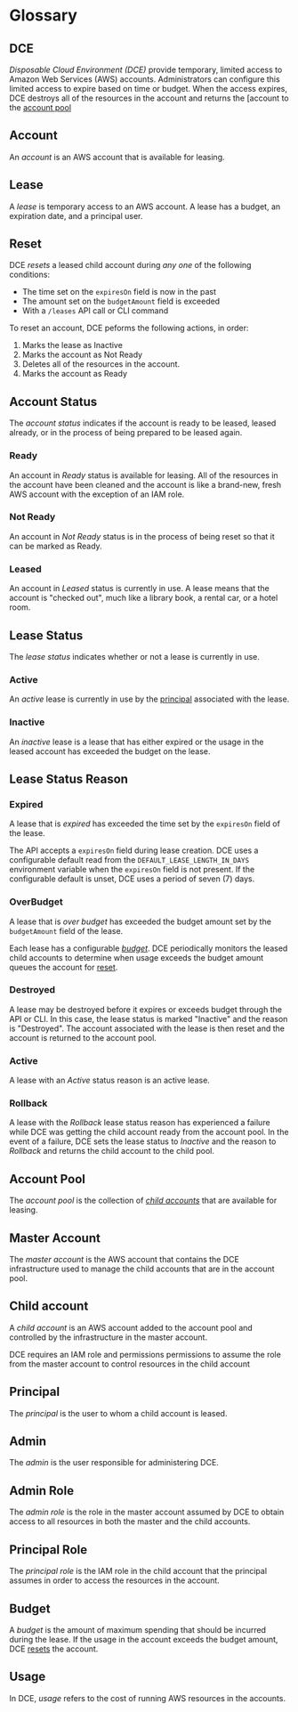 # Glossary

## DCE

_Disposable Cloud Environment (DCE)_ provide temporary, limited access to Amazon Web 
Services (AWS) accounts. Administrators can configure this limited access to expire based on time or budget. When the access expires, DCE destroys all of the resources in the account and returns the [account to the [account pool](#account-pool)

## Account
An _account_ is an AWS account that is available for leasing.

## Lease
A _lease_ is temporary access to an AWS account. A lease has a budget,
an expiration date, and a principal user.

## Reset

DCE _resets_ a leased child account during _any one_ of the following conditions:

* The time set on the `expiresOn` field is now in the past
* The amount set on the `budgetAmount` field is exceeded
* With a `/leases` API call or CLI command

To reset an account, DCE peforms the following actions, in order:

1. Marks the lease as Inactive
1. Marks the account as Not Ready
1. Deletes all of the resources in the account.
1. Marks the account as Ready


## Account Status
The _account status_ indicates if the account is ready to be leased, leased
already, or in the process of being prepared to be leased again.

### Ready
An account in _Ready_ status is available for leasing. All of the resources
in the account have been cleaned and the account is like a brand-new, fresh
AWS account with the exception of an IAM role.

### Not Ready
An account in _Not Ready_ status is in the process of being reset
so that it can be marked as Ready. 

### Leased
An account in _Leased_ status is currently in use. A lease means
that the account is "checked out", much like a library book, a rental car, 
or a hotel room. 

## Lease Status

The _lease status_ indicates whether or not a lease is currently in use.

### Active
An _active_ lease is currently in use by the [principal](#principal) associated 
with the lease.

### Inactive
An _inactive_ lease is a lease that has either expired or the usage in the 
leased account has exceeded the budget on the lease.

## Lease Status Reason

### Expired

A lease that is _expired_ has exceeded the time set by the `expiresOn` field
of the lease. 

The API accepts a `expiresOn` field during lease creation.
DCE uses a configurable default read from the `DEFAULT_LEASE_LENGTH_IN_DAYS` environment variable when the `expiresOn` field is not present. If 
the configurable default is unset, DCE uses a period of seven (7) days.

### OverBudget

A lease that is _over budget_ has exceeded the budget amount set
by the `budgetAmount` field of the lease.

Each lease has a configurable _[budget](#budget)_. DCE periodically
monitors the leased child accounts to determine when usage exceeds 
the budget amount queues the account for [reset](#reset).

### Destroyed

A lease may be destroyed before it expires or exceeds budget through 
the API or CLI. In this case, the lease status is marked "Inactive" and the 
reason is "Destroyed". The account associated with the lease is then
reset and the account is returned to the account pool.

### Active

A lease with an _Active_ status reason is an active lease.

### Rollback

A lease with the _Rollback_ lease status reason has experienced a failure
while DCE was getting the child account ready from the account pool. In the
event of a failure, DCE sets the lease status to _Inactive_ and the reason 
to _Rollback_ and returns the child account to the child pool.

## Account Pool

The _account pool_ is the collection of _[child accounts](#child-accounts)_ that
are available for leasing.

## Master Account

The _master account_ is the AWS account that contains the DCE infrastructure
used to manage the child accounts that are in the account pool. 

## Child account

A _child account_ is an AWS account added to the account pool and 
controlled by the infrastructure in the master account. 

DCE requires an IAM role and permissions permissions to assume the role from 
the master account to control resources in the child account

## Principal

The _principal_ is the user to whom a child account is leased.

## Admin

The _admin_ is the user responsible for administering DCE.

## Admin Role

The _admin role_ is the role in the master account assumed by DCE to obtain
access to all resources in both the master and the child accounts.

## Principal Role

The _principal role_ is the IAM role in the child account that the 
principal assumes in order to access the resources in the account.

## Budget

A _budget_ is the amount of maximum spending that should be incurred during the lease. 
If the usage in the account exceeds the budget amount, DCE [resets](#reset) the 
account. 

## Usage

In DCE, _usage_ refers to the cost of running AWS resources in the accounts. 
